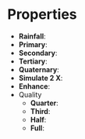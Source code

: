 

# Properties

- **Rainfall**: 
- **Primary**: 
- **Secondary**: 
- **Tertiary**: 
- **Quaternary**: 
- **Simulate 2 X**: 
- **Enhance**: 
- Quality
  - **Quarter**: <desc>
  - **Third**: <desc>
  - **Half**: <desc>
  - **Full**: <desc>



